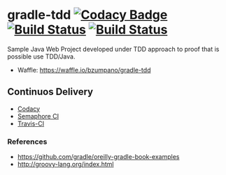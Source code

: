 # gradle-tdd [![Codacy Badge](https://api.codacy.com/project/badge/grade/68aea506a39e4b58a5cc48ac37fba0f6)](https://www.codacy.com/app/zumpano-lp/gradle-tdd) [![Build Status](https://semaphoreci.com/api/v1/bzumpano/gradle-tdd/branches/master/badge.svg)](https://semaphoreci.com/bzumpano/gradle-tdd) [![Build Status](https://travis-ci.org/bzumpano/gradle-tdd.svg?branch=master)](https://travis-ci.org/bzumpano/gradle-tdd) 
Sample Java Web Project developed under TDD approach to proof that is possible use TDD/Java.

- Waffle: https://waffle.io/bzumpano/gradle-tdd


## Continuos Delivery
- [Codacy](https://www.codacy.com/app/zumpano-lp/gradle-tdd/dashboard)
- [Semaphore CI](http://semaphoreci.com/)
- [Travis-CI](https://travis-ci.org)



### References
- https://github.com/gradle/oreilly-gradle-book-examples
- http://groovy-lang.org/index.html
